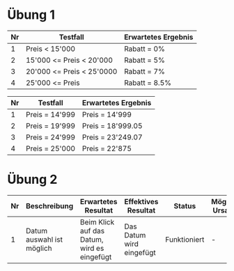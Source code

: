 # Übung 1
|Nr |        Testfall         | Erwartetes Ergebnis|
|---|-------------------------|--------------------|
| 1 |      Preis < 15'000     | Rabatt = 0%        |
| 2 | 15'000 <= Preis < 20'000| Rabatt = 5%        |
| 3 |20'000 <= Preis < 25'0000| Rabatt = 7%        |
| 4 |    25'000 <= Preis      | Rabatt = 8.5%      |

|Nr | Testfall                | Erwartetes Ergebnis |
|---|-------------------------|---------------------|
| 1 | Preis = 14'999          | Preis = 14'999      |
| 2 | Preis = 19'999          | Preis = 18'999.05   |
| 3 | Preis = 24'999          | Preis = 23'249.07   |
| 4 | Preis = 25'000          | Preis = 22'875      |

# Übung 2
|Nr | Beschreibung          | Erwartetes Resultat  | Effektives Resultat | Status | Mögliche Ursache |
|---|-----------------------|----------------------|---------------------|--------|------------------|
| 1 | Datum auswahl ist möglich | Beim Klick auf das Datum, wird es eingefügt | Das Datum wird eingefügt | Funktioniert | - |
